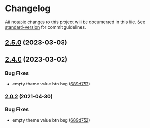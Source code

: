 # Changelog

All notable changes to this project will be documented in this file. See [standard-version](https://github.com/conventional-changelog/standard-version) for commit guidelines.

## [2.5.0](https://github.com/saadeghi/theme-change/compare/v2.4.0...v2.5.0) (2023-03-03)

## [2.4.0](https://github.com/saadeghi/theme-change/compare/v1.2.0...v2.4.0) (2023-03-02)


### Bug Fixes

* empty theme value btn bug ([689d752](https://github.com/saadeghi/theme-change/commit/689d752baa9e34a50bad6ff664623c69a9a1f784))

### [2.0.2](https://github.com/saadeghi/theme-change/compare/v1.2.0...v2.0.2) (2021-04-30)


### Bug Fixes

* empty theme value btn bug ([689d752](https://github.com/saadeghi/theme-change/commit/689d752baa9e34a50bad6ff664623c69a9a1f784))
